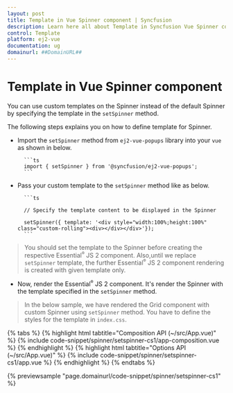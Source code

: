 ```yaml
---
layout: post
title: Template in Vue Spinner component | Syncfusion
description: Learn here all about Template in Syncfusion Vue Spinner component of Syncfusion Essential JS 2 and more.
control: Template 
platform: ej2-vue
documentation: ug
domainurl: ##DomainURL##
---
```


# Template in Vue Spinner component

You can use custom templates on the Spinner instead of the default Spinner by specifying the template in the `setSpinner` method.

The following steps explains you on how to define template for Spinner.

* Import the `setSpinner` method from `ej2-vue-popups` library into your `vue` as shown in below.

        ```ts
        import { setSpinner } from '@syncfusion/ej2-vue-popups';
        ```

* Pass your custom template to the `setSpinner` method like as below.

        ```ts

        // Specify the template content to be displayed in the Spinner

        setSpinner({ template: '<div style="width:100%;height:100%" class="custom-rolling"><div></div></div>'});
        ```

> You should set the template to the Spinner before creating the respective Essential<sup style="font-size:70%">&reg;</sup> JS 2 component.
> Also,until we replace `setSpinner` template, the further Essential<sup style="font-size:70%">&reg;</sup> JS 2 component rendering is created
> with given template only.

* Now, render the Essential<sup style="font-size:70%">&reg;</sup> JS 2 component. It's render the Spinner with the template specified in the `setSpinner` method.

> In the below sample, we have rendered the Grid component with custom Spinner using `setSpinner` method.
> You have to define the styles for the template in `index.css`.

{% tabs %}
{% highlight html tabtitle="Composition API (~/src/App.vue)" %}
{% include code-snippet/spinner/setspinner-cs1/app-composition.vue %}
{% endhighlight %}
{% highlight html tabtitle="Options API (~/src/App.vue)" %}
{% include code-snippet/spinner/setspinner-cs1/app.vue %}
{% endhighlight %}
{% endtabs %}
        
{% previewsample "page.domainurl/code-snippet/spinner/setspinner-cs1" %}